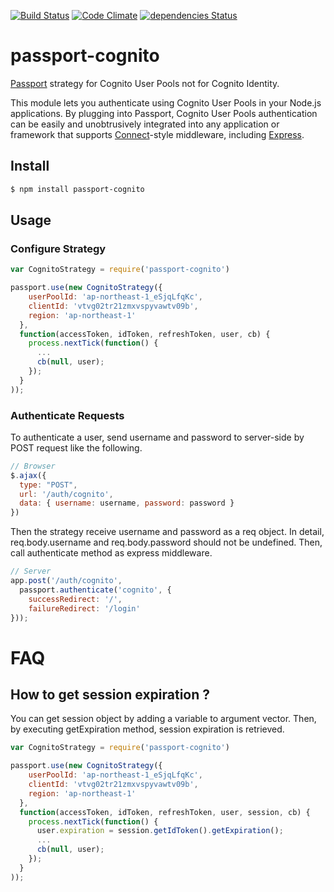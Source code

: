 [![Build Status](https://travis-ci.org/kndt84/passport-cognito.svg?branch=master)](https://travis-ci.org/kndt84/passport-cognito)
[![Code Climate](https://codeclimate.com/github/kndt84/passport-cognito/badges/gpa.svg)](https://codeclimate.com/github/kndt84/passport-cognito)
[![dependencies Status](https://david-dm.org/kndt84/passport-cognito/status.svg)](https://david-dm.org/kndt84/passport-cognito)

# passport-cognito

[Passport](http://passportjs.org/) strategy for Cognito User Pools not for Cognito Identity.

This module lets you authenticate using Cognito User Pools in your Node.js applications.
By plugging into Passport, Cognito User Pools authentication can be easily and
unobtrusively integrated into any application or framework that supports
[Connect](http://www.senchalabs.org/connect/)-style middleware, including
[Express](http://expressjs.com/).

## Install
```sh
$ npm install passport-cognito
```    

## Usage

### Configure Strategy

```javascript
var CognitoStrategy = require('passport-cognito')

passport.use(new CognitoStrategy({
    userPoolId: 'ap-northeast-1_eSjqLfqKc',
    clientId: 'vtvg02tr21zmxvspyvawtv09b',
    region: 'ap-northeast-1'
  },
  function(accessToken, idToken, refreshToken, user, cb) {
    process.nextTick(function() {
      ...
      cb(null, user);
    });
  }
));
```

### Authenticate Requests
To authenticate a user, send username and password to server-side by POST request like the following.

```javascript 
// Browser
$.ajax({
  type: "POST",
  url: '/auth/cognito',
  data: { username: username, password: password }
})
```
Then the strategy receive username and password as a req object. In detail, req.body.username and req.body.password should not be undefined. Then, call authenticate method as express middleware.
```javascript
// Server
app.post('/auth/cognito',
  passport.authenticate('cognito', {
    successRedirect: '/',
    failureRedirect: '/login'
}));
```
# FAQ

## How to get session expiration ?
You can get session object by adding a variable to argument vector. Then, by executing getExpiration method, session expiration is retrieved.

```javascript
var CognitoStrategy = require('passport-cognito')

passport.use(new CognitoStrategy({
    userPoolId: 'ap-northeast-1_eSjqLfqKc',
    clientId: 'vtvg02tr21zmxvspyvawtv09b',
    region: 'ap-northeast-1'
  },
  function(accessToken, idToken, refreshToken, user, session, cb) {
    process.nextTick(function() {
      user.expiration = session.getIdToken().getExpiration();
      ...
      cb(null, user);
    });
  }
));
```


